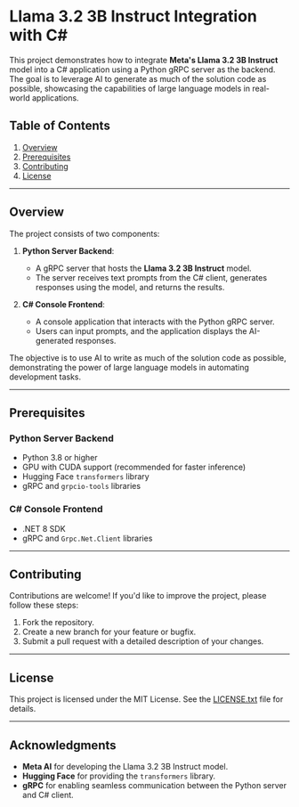 # Llama 3.2 3B Instruct Integration with C#

This project demonstrates how to integrate **Meta's Llama 3.2 3B Instruct** model into a C# application using a Python gRPC server as the backend. The goal is to leverage AI to generate as much of the solution code as possible, showcasing the capabilities of large language models in real-world applications.

## Table of Contents
1. [Overview](#overview)
2. [Prerequisites](#prerequisites)
3. [Contributing](#contributing)
4. [License](#license)

---

## Overview

The project consists of two components:
1. **Python Server Backend**:
   - A gRPC server that hosts the **Llama 3.2 3B Instruct** model.
   - The server receives text prompts from the C# client, generates responses using the model, and returns the results.

2. **C# Console Frontend**:
   - A console application that interacts with the Python gRPC server.
   - Users can input prompts, and the application displays the AI-generated responses.

The objective is to use AI to write as much of the solution code as possible, demonstrating the power of large language models in automating development tasks.

---

## Prerequisites

### Python Server Backend
- Python 3.8 or higher
- GPU with CUDA support (recommended for faster inference)
- Hugging Face `transformers` library
- gRPC and `grpcio-tools` libraries

### C# Console Frontend
- .NET 8 SDK
- gRPC and `Grpc.Net.Client` libraries

---

## Contributing

Contributions are welcome! If you'd like to improve the project, please follow these steps:
1. Fork the repository.
2. Create a new branch for your feature or bugfix.
3. Submit a pull request with a detailed description of your changes.

---

## License

This project is licensed under the MIT License. See the [LICENSE.txt](LICENSE.txt) file for details.

---

## Acknowledgments

- **Meta AI** for developing the Llama 3.2 3B Instruct model.
- **Hugging Face** for providing the `transformers` library.
- **gRPC** for enabling seamless communication between the Python server and C# client.
